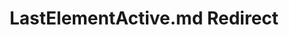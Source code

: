 ---
title: LastElementActive.md Redirect
redirect_to: /Pages/StereoKit/UI/LastElementActive.html
---